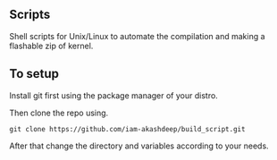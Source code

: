 ## Scripts

Shell scripts for Unix/Linux to automate the compilation and making a flashable zip of kernel.

## To setup 

Install git first using the package manager of your distro.

Then clone the repo using.
```
git clone https://github.com/iam-akashdeep/build_script.git
```

After that change the directory and variables according to your needs.

